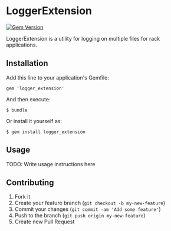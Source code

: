 # LoggerExtension

[![Gem Version](https://badge.fury.io/rb/logger_extension.png)](http://badge.fury.io/rb/logger_extension)

LoggerExtension is a utility for logging on multiple files for rack applications.


## Installation

Add this line to your application's Gemfile:

    gem 'logger_extension'

And then execute:

    $ bundle

Or install it yourself as:

    $ gem install logger_extension

## Usage

TODO: Write usage instructions here

## Contributing

1. Fork it
2. Create your feature branch (`git checkout -b my-new-feature`)
3. Commit your changes (`git commit -am 'Add some feature'`)
4. Push to the branch (`git push origin my-new-feature`)
5. Create new Pull Request
